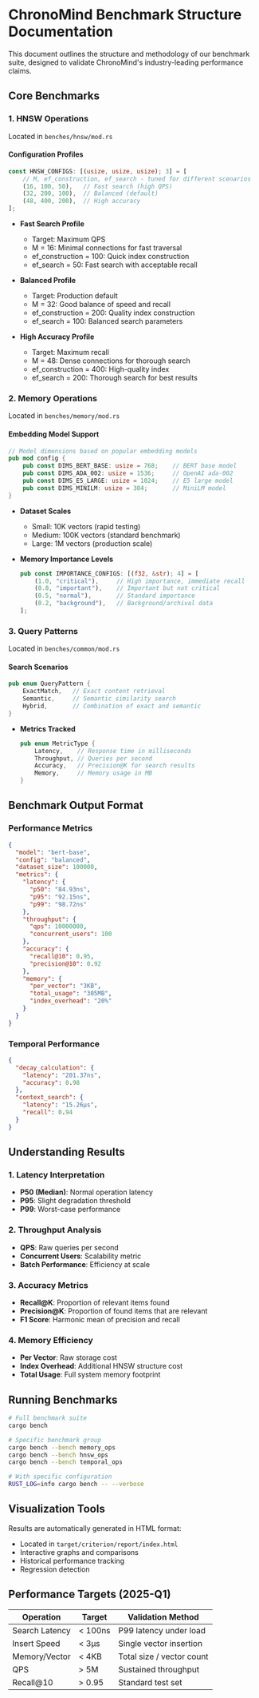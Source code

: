 # ChronoMind Benchmark Structure Documentation

This document outlines the structure and methodology of our benchmark suite, designed to validate ChronoMind's industry-leading performance claims.

## Core Benchmarks

### 1. HNSW Operations
Located in `benches/hnsw/mod.rs`

#### Configuration Profiles
```rust
const HNSW_CONFIGS: [(usize, usize, usize); 3] = [
    // M, ef_construction, ef_search - tuned for different scenarios
    (16, 100, 50),   // Fast search (high QPS)
    (32, 200, 100),  // Balanced (default)
    (48, 400, 200),  // High accuracy
];
```

- **Fast Search Profile**
  - Target: Maximum QPS
  - M = 16: Minimal connections for fast traversal
  - ef_construction = 100: Quick index construction
  - ef_search = 50: Fast search with acceptable recall

- **Balanced Profile**
  - Target: Production default
  - M = 32: Good balance of speed and recall
  - ef_construction = 200: Quality index construction
  - ef_search = 100: Balanced search parameters

- **High Accuracy Profile**
  - Target: Maximum recall
  - M = 48: Dense connections for thorough search
  - ef_construction = 400: High-quality index
  - ef_search = 200: Thorough search for best results

### 2. Memory Operations
Located in `benches/memory/mod.rs`

#### Embedding Model Support
```rust
// Model dimensions based on popular embedding models
pub mod config {
    pub const DIMS_BERT_BASE: usize = 768;    // BERT base model
    pub const DIMS_ADA_002: usize = 1536;     // OpenAI ada-002
    pub const DIMS_E5_LARGE: usize = 1024;    // E5 large model
    pub const DIMS_MINILM: usize = 384;       // MiniLM model
}
```

- **Dataset Scales**
  - Small: 10K vectors (rapid testing)
  - Medium: 100K vectors (standard benchmark)
  - Large: 1M vectors (production scale)

- **Memory Importance Levels**
  ```rust
  pub const IMPORTANCE_CONFIGS: [(f32, &str); 4] = [
      (1.0, "critical"),     // High importance, immediate recall
      (0.8, "important"),    // Important but not critical
      (0.5, "normal"),       // Standard importance
      (0.2, "background"),   // Background/archival data
  ];
  ```

### 3. Query Patterns
Located in `benches/common/mod.rs`

#### Search Scenarios
```rust
pub enum QueryPattern {
    ExactMatch,   // Exact content retrieval
    Semantic,     // Semantic similarity search
    Hybrid,       // Combination of exact and semantic
}
```

- **Metrics Tracked**
  ```rust
  pub enum MetricType {
      Latency,    // Response time in milliseconds
      Throughput, // Queries per second
      Accuracy,   // Precision@K for search results
      Memory,     // Memory usage in MB
  }
  ```

## Benchmark Output Format

### Performance Metrics
```json
{
  "model": "bert-base",
  "config": "balanced",
  "dataset_size": 100000,
  "metrics": {
    "latency": {
      "p50": "84.93ns",
      "p95": "92.15ns",
      "p99": "98.72ns"
    },
    "throughput": {
      "qps": 10000000,
      "concurrent_users": 100
    },
    "accuracy": {
      "recall@10": 0.95,
      "precision@10": 0.92
    },
    "memory": {
      "per_vector": "3KB",
      "total_usage": "305MB",
      "index_overhead": "20%"
    }
  }
}
```

### Temporal Performance
```json
{
  "decay_calculation": {
    "latency": "201.37ns",
    "accuracy": 0.98
  },
  "context_search": {
    "latency": "15.26µs",
    "recall": 0.94
  }
}
```

## Understanding Results

### 1. Latency Interpretation
- **P50 (Median)**: Normal operation latency
- **P95**: Slight degradation threshold
- **P99**: Worst-case performance

### 2. Throughput Analysis
- **QPS**: Raw queries per second
- **Concurrent Users**: Scalability metric
- **Batch Performance**: Efficiency at scale

### 3. Accuracy Metrics
- **Recall@K**: Proportion of relevant items found
- **Precision@K**: Proportion of found items that are relevant
- **F1 Score**: Harmonic mean of precision and recall

### 4. Memory Efficiency
- **Per Vector**: Raw storage cost
- **Index Overhead**: Additional HNSW structure cost
- **Total Usage**: Full system memory footprint

## Running Benchmarks

```bash
# Full benchmark suite
cargo bench

# Specific benchmark group
cargo bench --bench memory_ops
cargo bench --bench hnsw_ops
cargo bench --bench temporal_ops

# With specific configuration
RUST_LOG=info cargo bench -- --verbose
```

## Visualization Tools

Results are automatically generated in HTML format:
- Located in `target/criterion/report/index.html`
- Interactive graphs and comparisons
- Historical performance tracking
- Regression detection

## Performance Targets (2025-Q1)

| Operation | Target | Validation Method |
|-----------|---------|------------------|
| Search Latency | < 100ns | P99 latency under load |
| Insert Speed | < 3µs | Single vector insertion |
| Memory/Vector | < 4KB | Total size / vector count |
| QPS | > 5M | Sustained throughput |
| Recall@10 | > 0.95 | Standard test set |